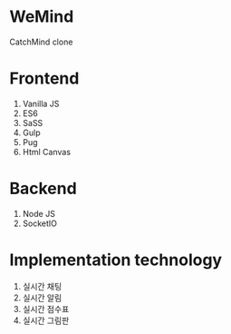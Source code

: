# WeMind
CatchMind clone

# Frontend
1. Vanilla JS
2. ES6
3. SaSS
4. Gulp
5. Pug
6. Html Canvas

# Backend
1. Node JS
2. SocketIO

# Implementation technology
1. 실시간 채팅
2. 실시간 알림
3. 실시간 점수표
4. 실시간 그림판
